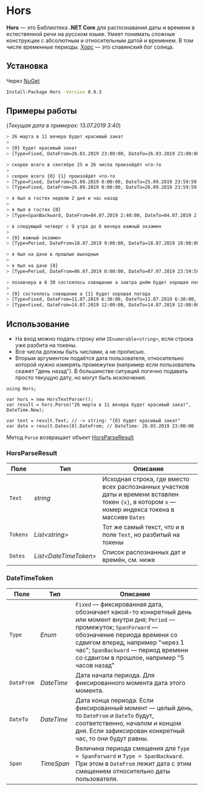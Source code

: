 # Hors

**Hors** — это Библиотека **.NET Core** для распознавания даты и времени в естественной речи на русском языке. Умеет понимать сложные 
конструкции с абсолютным и относительным датой и временем. В том числе временные периоды. [Хорс](https://ru.wikipedia.org/wiki/%D0%A5%D0%BE%D1%80%D1%81) — это славянский бог солнца.

## Установка
Через [NuGet](https://www.nuget.org/packages/Hors)
```bash
Install-Package Hors -Version 0.9.3
```

## Примеры работы
(_Текущая дата в примерах: 13.07.2019 3:40_)
```bash
> 26 марта в 11 вечера будет красивый закат
>
> {0} будет красивый закат
> [Type=Fixed, DateFrom=26.03.2019 23:00:00, DateTo=26.03.2019 23:00:00, Span=00:00:00]
```
```bash
> скорее всего в сентябре 25 и 26 числа произойдёт что-то
>
> скорее всего {0} {1} произойдёт что-то
> [Type=Fixed, DateFrom=25.09.2019 0:00:00, DateTo=25.09.2019 23:59:59, Span=00:00:00]
> [Type=Fixed, DateFrom=26.09.2019 0:00:00, DateTo=26.09.2019 23:59:59, Span=00:00:00]
```
```bash
> я был в гостях неделю 2 дня и час назад
>
> я был в гостях {0}
> [Type=SpanBackward, DateFrom=04.07.2019 2:40:00, DateTo=04.07.2019 2:40:00, Span=-9.01:00:00]
```
```bash
> в следующий четверг с 9 утра до 6 вечера важный экзамен
>
> {0} важный экзамен
> [Type=Period, DateFrom=18.07.2019 9:00:00, DateTo=18.07.2019 18:00:00, Span=00:00:00]
```
```bash
> я был на даче в прошлые выходные
>
> я был на даче {0}
> [Type=Period, DateFrom=06.07.2019 0:00:00, DateTo=07.07.2019 23:59:59, Span=00:00:00]
```
```bash
> позавчера в 6 30 состоялось совещание а завтра днём будет хорошая погода
>
> {0} состоялось совещание а {1} будет хорошая погода
> [Type=Fixed, DateFrom=11.07.2019 6:30:00, DateTo=11.07.2019 6:30:00, Span=00:00:00]
> [Type=Fixed, DateFrom=14.07.2019 12:00:00, DateTo=14.07.2019 12:00:00, Span=00:00:00]
```

## Использование
- На вход можно подать строку или `IEnumerable<string>`, если строка уже разбита на токены.
- Все числа должны быть числами, а не прописью.
- Вторым аргументом подаётся дата пользователя, относительно которой нужно измерять промежутки (например если пользователь скажет "день назад"). В большинстве ситуаций логично подавать просто текущую дату, но могут быть исключения.

```CSharp
using Hors;

var hors = new HorsTextParser();
var result = hors.Parse("26 марта в 11 вечера будет красивый закат", DateTime.Now);

var text = result.Text; // -> string: "{0} будет красивый закат"
var date = result.Dates[0].DateFrom; // DateTime: 26.03.2019 23:00:00
```

Метод `Parse` возвращает объект [HorsParseResult](https://github.com/DenisNP/Hors/blob/master/Models/HorsParseResult.cs)

### HorsParseResult
Поле | Тип | Описание
-- | -- | --
`Text` | _string_ | Исходная строка, где вместо всех распознанных участков даты и времени вставлен токен `{x}`, в котором `x` — номер индекса токена в массиве `Dates`
`Tokens` | _List\<string\>_ | Тот же самый текст, что и в поле `Text`, но разбитый на токены
`Dates` | _List\<DateTimeToken\>_ | Список распознанных дат и времён, см. ниже

### DateTimeToken
Поле | Тип | Описание
-- | -- | --
`Type` | _Enum_ | `Fixed` — фиксированная дата, обозначает какой-то конкретный день или момент внутри дня; `Period` — промежуток; `SpanForward` — обозначение периода времени со сдвигом вперед, например "через 1 час"; `SpanBackward` — период времени со сдвигом в прошлое, например "5 часов назад"
`DateFrom` | _DateTime_ | Дата начала периода. Для фиксированного момента дата этого момента.
`DateTo` | _DateTime_ | Дата конца периода. Если фиксированный момент — целый день, то `DateFrom` и `DateTo` будут, соответственно, началом и концом дня. Если зафиксирован конкретный час, то они будут равны.
`Span` | _TimeSpan_ | Величина периода смещения для `Type = SpanForward` и `Type = SpanBackward`. При этом в `DateFrom` лежит дата с этим смещением относительно даты пользователя.
